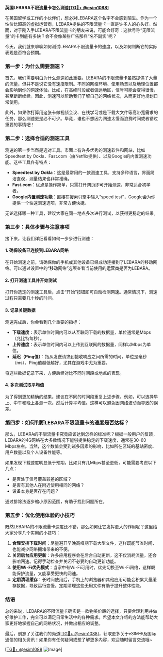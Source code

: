 **英国LEBARA不限流量卡怎么测速[[TG💪+ @esim1088](https://t.me/s/esim1088)]**

在英国留学或工作的小伙伴们，想必对LEBARA这个名字不会感到陌生。作为一个性价比超高的虚拟运营商，LEBARA提供的不限流量卡一直是许多人的心头好。然而，对于刚入手LEBARA不限流量卡的朋友来说，可能会好奇：这款号称“无限流量”的卡到底有多快？会不会像某些广告那样“名不副实”呢？

今天，我们就来聊聊如何测试LEBARA不限流量卡的速度，以及如何判断它的实际表现是否符合预期。

### **第一步：为什么需要测速？**

首先，我们需要明白为什么测速如此重要。LEBARA的不限流量卡虽然提供了大量的流量，但并不是说它没有速度限制。不同的网络环境、使用场景以及地理位置都会影响到你的网速体验。比如，在高峰时段或者偏远地区，信号可能会变得很慢，甚至断断续续。因此，测速可以帮助我们了解自己的网络状况，从而更好地规划日常使用。

此外，如果你打算用这张卡做视频会议、在线学习或是下载大文件等高带宽需求的任务，那么测速更是必不可少。毕竟，谁也不想因为网速太慢而浪费时间或者错过重要的事情吧！

### **第二步：选择合适的测速工具**

测速的第一步当然是选对工具。市面上有许多优秀的测速软件和网站，比如Speedtest by Ookla、Fast.com（由Netflix提供）、以及Google的内置测速功能。这些工具各有特点：

- **Speedtest by Ookla**：这是最常用的一款测速工具，支持多种语言，界面简洁直观，测量结果也非常准确。
- **Fast.com**：优点是操作简单，只需打开网页即可开始测速，非常适合初学者。
- **Google内置测速功能**：直接在搜索引擎中输入“speed test”，Google会为你提供一个快速测速选项，非常方便快捷。

无论选择哪一种工具，建议大家在同一地点多次进行测试，以获得更稳定的结果。

### **第三步：具体步骤与注意事项**

接下来，让我们详细看看如何一步步进行测速：

#### **1. 确保设备已连接到LEBARA网络**
在开始测速之前，请确保你的手机或其他设备已经成功连接到了LEBARA的移动网络。可以通过设置中的“移动网络”选项查看当前使用的运营商是否为LEBARA。

#### **2. 打开测速工具并开始测试**
打开你选定的测速工具后，点击“开始”按钮即可自动检测网速。通常情况下，测速过程只需要几十秒的时间。

#### **3. 记录关键数据**
测速完成后，你会看到几个重要的指标：
- **下载速度**：表示单位时间内可以从互联网下载的数据量，单位通常是Mbps（兆比特每秒）。
- **上传速度**：表示单位时间内可以上传到互联网的数据量，同样以Mbps为单位。
- **延迟（Ping值）**：指从发送请求到接收响应之间所需的时间，单位是毫秒（ms）。Ping值越低越好，尤其在游戏中尤为重要。

将这些数据记录下来，方便后续对比不同时间段或地点的表现。

#### **4. 多次测试取平均值**
为了得到更加精确的结果，建议在不同的时间段重复上述步骤。例如，可以选择早上、中午和晚上各测一次，然后计算平均值。这样可以避免因网络波动而导致的误差。

### **第四步：如何判断LEBARA不限流量卡的速度是否达标？**

那么，LEBARA的不限流量卡究竟应该达到怎样的标准呢？根据一般用户的反馈，LEBARA的4G网络在大多数情况下能够提供稳定的下载速度，通常在30-60 Mbps左右。当然，这个数值会受到诸多因素的影响，比如所在区域的基站密度、用户数量以及个人设备性能等。

如果发现下载速度明显低于预期，比如只有几Mbps甚至更低，可能需要考虑以下几点：

- 是否处于信号覆盖较差的区域？
- 是否有其他人在附近使用相同的网络？
- 设备本身是否存在问题？

通过排除法逐步缩小原因范围，有助于找到问题所在。

### **第五步：优化使用体验的小技巧**

既然LEBARA的不限流量卡速度还不错，那么如何让它发挥更大的作用呢？这里给大家分享几个实用的小技巧：

1. **合理安排下载时间**：尽量避开早晚高峰期下载大型文件，这样既能节省时间，也能减少网络拥堵带来的不便。
2. **关闭后台应用更新**：许多应用程序会在后台自动更新，这不仅消耗流量，还会影响网速。记得手动检查并关闭不必要的自动更新功能。
3. **使用Wi-Fi优先模式**：当家中有Wi-Fi可用时，优先切换至Wi-Fi网络，这样既能保护流量，又能享受更快的网速。
4. **定期清理缓存**：长时间使用后，手机上的浏览器和其他应用可能会积累大量缓存数据，导致运行变慢。定期清理这些无用文件有助于提升整体性能。

### **结语**

总的来说，LEBARA的不限流量卡确实是一款物美价廉的选择，只要合理利用并做好维护工作，完全可以满足日常生活中的各种需求。希望本文介绍的方法能帮助大家更好地掌握自己的网络状况，并做出相应的调整。

最后，别忘了关注我们的频道[[TG💪+ @esim1088](https://t.me/s/esim1088)]，获取更多关于eSIM卡及国际通信的相关资讯！如果你有任何疑问或想了解更多内容，欢迎随时留言交流哦~

[[TG💪+ @esim1088](https://t.me/s/esim1088) ![Image](https://i.postimg.cc/4NQfJmqS/Snipaste-2025-05-13-00-14-12.png)]